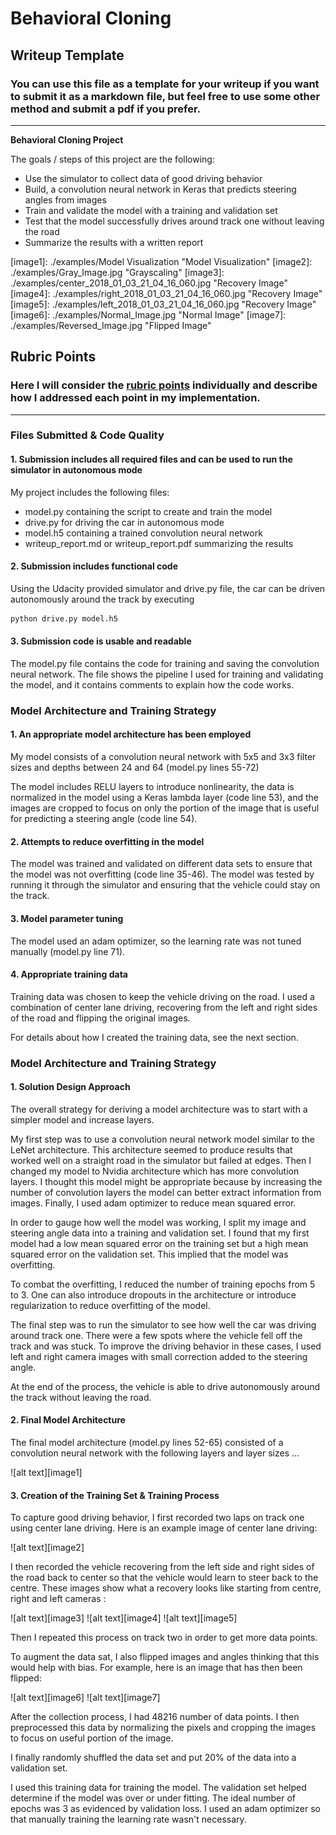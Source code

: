 # **Behavioral Cloning** 

## Writeup Template

### You can use this file as a template for your writeup if you want to submit it as a markdown file, but feel free to use some other method and submit a pdf if you prefer.

---

**Behavioral Cloning Project**

The goals / steps of this project are the following:
* Use the simulator to collect data of good driving behavior
* Build, a convolution neural network in Keras that predicts steering angles from images
* Train and validate the model with a training and validation set
* Test that the model successfully drives around track one without leaving the road
* Summarize the results with a written report


[//]: # (Image References)

[image1]: ./examples/Model Visualization "Model Visualization"
[image2]: ./examples/Gray_Image.jpg "Grayscaling"
[image3]: ./examples/center_2018_01_03_21_04_16_060.jpg "Recovery Image"
[image4]: ./examples/right_2018_01_03_21_04_16_060.jpg "Recovery Image"
[image5]: ./examples/left_2018_01_03_21_04_16_060.jpg "Recovery Image"
[image6]: ./examples/Normal_Image.jpg "Normal Image"
[image7]: ./examples/Reversed_Image.jpg "Flipped Image"

## Rubric Points
### Here I will consider the [rubric points](https://review.udacity.com/#!/rubrics/432/view) individually and describe how I addressed each point in my implementation.  

---
### Files Submitted & Code Quality

#### 1. Submission includes all required files and can be used to run the simulator in autonomous mode

My project includes the following files:
* model.py containing the script to create and train the model
* drive.py for driving the car in autonomous mode
* model.h5 containing a trained convolution neural network 
* writeup_report.md or writeup_report.pdf summarizing the results

#### 2. Submission includes functional code
Using the Udacity provided simulator and drive.py file, the car can be driven autonomously around the track by executing 
```sh
python drive.py model.h5
```

#### 3. Submission code is usable and readable

The model.py file contains the code for training and saving the convolution neural network. The file shows the pipeline I used for training and validating the model, and it contains comments to explain how the code works.

### Model Architecture and Training Strategy

#### 1. An appropriate model architecture has been employed

My model consists of a convolution neural network with 5x5 and 3x3 filter sizes and depths between 24 and 64 (model.py lines 55-72) 

The model includes RELU layers to introduce nonlinearity, the data is normalized in the model using a Keras lambda layer (code line 53), and the images are cropped to focus on only the portion of the image that is useful for predicting a steering angle (code line 54). 

#### 2. Attempts to reduce overfitting in the model

The model was trained and validated on different data sets to ensure that the model was not overfitting (code line 35-46). The model was tested by running it through the simulator and ensuring that the vehicle could stay on the track.

#### 3. Model parameter tuning

The model used an adam optimizer, so the learning rate was not tuned manually (model.py line 71).

#### 4. Appropriate training data

Training data was chosen to keep the vehicle driving on the road. I used a combination of center lane driving, recovering from the left and right sides of the road and flipping the original images. 

For details about how I created the training data, see the next section. 

### Model Architecture and Training Strategy

#### 1. Solution Design Approach

The overall strategy for deriving a model architecture was to start with a simpler model and increase layers.

My first step was to use a convolution neural network model similar to the LeNet architecture. This architecture seemed to produce results that worked well on a straight road in the simulator but failed at edges. Then I changed my model to Nvidia architecture which has more convolution layers. I thought this model might be appropriate because by increasing the number of convolution layers the model can better extract information from images. Finally, I used adam optimizer to reduce mean squared error.

In order to gauge how well the model was working, I split my image and steering angle data into a training and validation set. I found that my first model had a low mean squared error on the training set but a high mean squared error on the validation set. This implied that the model was overfitting. 

To combat the overfitting, I reduced the number of training epochs from 5 to 3. One can also introduce dropouts in the architecture or introduce regularization to reduce overfitting of the model.

The final step was to run the simulator to see how well the car was driving around track one. There were a few spots where the vehicle fell off the track and was stuck. To improve the driving behavior in these cases, I used left and right camera images with small correction added to the steering angle.

At the end of the process, the vehicle is able to drive autonomously around the track without leaving the road.

#### 2. Final Model Architecture

The final model architecture (model.py lines 52-65) consisted of a convolution neural network with the following layers and layer sizes ...

![alt text][image1]

#### 3. Creation of the Training Set & Training Process

To capture good driving behavior, I first recorded two laps on track one using center lane driving. Here is an example image of center lane driving:

![alt text][image2]

I then recorded the vehicle recovering from the left side and right sides of the road back to center so that the vehicle would learn to steer back to the centre. These images show what a recovery looks like starting from centre, right and left cameras :

![alt text][image3]
![alt text][image4]
![alt text][image5]

Then I repeated this process on track two in order to get more data points.

To augment the data sat, I also flipped images and angles thinking that this would help with bias. For example, here is an image that has then been flipped:

![alt text][image6]
![alt text][image7]

After the collection process, I had 48216 number of data points. I then preprocessed this data by normalizing the pixels and cropping the images to focus on useful portion of the image.


I finally randomly shuffled the data set and put 20% of the data into a validation set. 

I used this training data for training the model. The validation set helped determine if the model was over or under fitting. The ideal number of epochs was 3 as evidenced by validation loss. I used an adam optimizer so that manually training the learning rate wasn't necessary.
